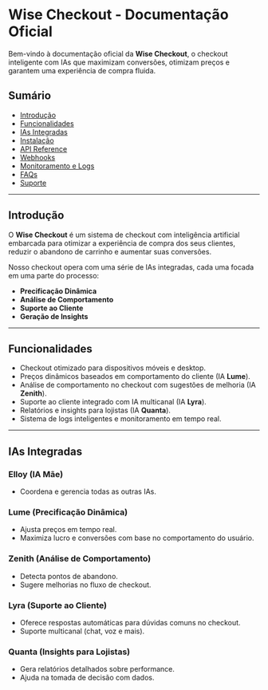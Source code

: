 # Wise Checkout - Documentação Oficial

Bem-vindo à documentação oficial da **Wise Checkout**, o checkout inteligente com IAs que maximizam conversões, otimizam preços e garantem uma experiência de compra fluida.

## Sumário
- [Introdução](#introducao)
- [Funcionalidades](#funcionalidades)
- [IAs Integradas](#ias-integradas)
- [Instalação](#instalacao)
- [API Reference](#api-reference)
- [Webhooks](#webhooks)
- [Monitoramento e Logs](#monitoramento-e-logs)
- [FAQs](#faqs)
- [Suporte](#suporte)

---

## Introdução
O **Wise Checkout** é um sistema de checkout com inteligência artificial embarcada para otimizar a experiência de compra dos seus clientes, reduzir o abandono de carrinho e aumentar suas conversões.

Nosso checkout opera com uma série de IAs integradas, cada uma focada em uma parte do processo:

- **Precificação Dinâmica**
- **Análise de Comportamento**
- **Suporte ao Cliente**
- **Geração de Insights**

---

## Funcionalidades
- Checkout otimizado para dispositivos móveis e desktop.
- Preços dinâmicos baseados em comportamento do cliente (IA **Lume**).
- Análise de comportamento no checkout com sugestões de melhoria (IA **Zenith**).
- Suporte ao cliente integrado com IA multicanal (IA **Lyra**).
- Relatórios e insights para lojistas (IA **Quanta**).
- Sistema de logs inteligentes e monitoramento em tempo real.

---

## IAs Integradas

### Elloy (IA Mãe)
- Coordena e gerencia todas as outras IAs.

### Lume (Precificação Dinâmica)
- Ajusta preços em tempo real.
- Maximiza lucro e conversões com base no comportamento do usuário.

### Zenith (Análise de Comportamento)
- Detecta pontos de abandono.
- Sugere melhorias no fluxo de checkout.

### Lyra (Suporte ao Cliente)
- Oferece respostas automáticas para dúvidas comuns no checkout.
- Suporte multicanal (chat, voz e mais).

### Quanta (Insights para Lojistas)
- Gera relatórios detalhados sobre performance.
- Ajuda na tomada de decisão com dados.
